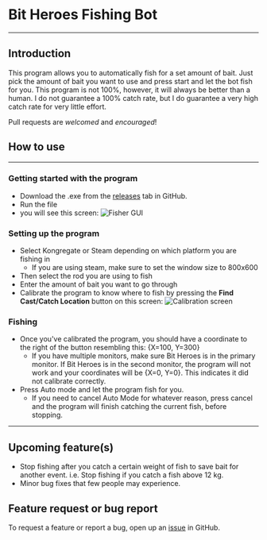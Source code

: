# Bit Heroes Fishing Bot
___
## Introduction

This program allows you to automatically fish for a set amount of bait. Just pick the amount of bait you want to use and press start and let the bot fish for you. This program is not 100%, however, it will always be better than a human. I do not guarantee a 100% catch rate, but I do guarantee a very high catch rate for very little effort.

Pull requests are *welcomed* and *encouraged*!

## How to use
---
### Getting started with the program
- Download the .exe from the [releases](https://github.com/tiemonl/Bit-Heroes-Fishing-Bot/releases) tab in GitHub.
- Run the file
- you will see this screen:
![Fisher GUI](https://i.imgur.com/19MnQxW.png)

### Setting up the program
- Select Kongregate or Steam depending on which platform you are fishing in
    - If you are using steam, make sure to set the window size to 800x600
- Then select the rod you are using to fish
- Enter the amount of bait you want to go through
- Calibrate the program to know where to fish by pressing the **Find Cast/Catch Location** button on this screen:
![Calibration screen](https://i.imgur.com/8mJ0T4o.png)

### Fishing
- Once you've calibrated the program, you should have a coordinate to the right of the button resembling this: {X=100, Y=300}
    - If you have multiple monitors, make sure Bit Heroes is in the primary monitor. If Bit Heroes is in the second monitor, the program will not work and your coordinates will be {X=0, Y=0}. This indicates it did not calibrate correctly.
- Press Auto mode and let the program fish for you.
    - If you need to cancel Auto Mode for whatever reason, press cancel and the program will finish catching the current fish, before stopping.

---

## Upcoming feature(s)
- Stop fishing after you catch a certain weight of fish to save bait for another event. i.e. Stop fishing if you catch a fish above 12 kg.
- Minor bug fixes that few people may experience.

## Feature request or bug report
To request a feature or report a bug, open up an [issue](https://github.com/tiemonl/Bit-Heroes-Fishing-Bot/issues) in GitHub.